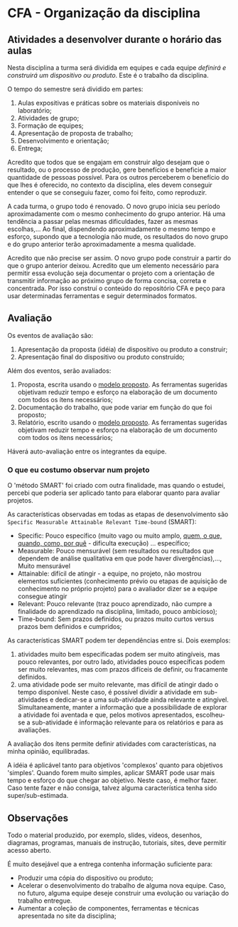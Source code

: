 # CFA - Organização da disciplina

## Atividades a desenvolver durante o horário das aulas

Nesta disciplina a turma será dividida em equipes e cada equipe *definirá e construirá um dispositivo ou produto*. Este é o trabalho da disciplina.

O tempo do semestre será dividido em partes:

1. Aulas expositivas e práticas sobre os materiais disponíveis no laboratório;
2. Atividades de grupo;
3. Formação de equipes;
4. Apresentação de proposta de trabalho;
5. Desenvolvimento e orientação;
6. Entrega;

Acredito que todos que se engajam em construir algo desejam que o resultado, ou o processo de produção, gere benefícios e beneficie a maior quantidade de pessoas possível. Para os outros perceberem o benefício do que lhes é oferecido, no contexto da disciplina, eles devem conseguir entender o que se conseguiu fazer, como foi feito, como reproduzir.

A cada turma, o grupo todo é renovado. O novo grupo inicia seu período aproximadamente com o mesmo conhecimento do grupo anterior. Há uma tendência a passar pelas mesmas dificuldades, fazer as mesmas escolhas,... Ao final, dispendendo aproximadamente o mesmo tempo e esforço, supondo que a tecnologia não mude, os resultados do novo grupo e do grupo anterior terão aproximadamente a mesma qualidade.

Acredito que não precise ser assim. O novo grupo pode construir a partir do que o grupo anterior deixou. Acredito que um elemento necessário para permitir essa evolução seja documentar o projeto com a orientação de transmitir informação ao próximo grupo de forma concisa, correta e concentrada. Por isso construí o conteúdo do repositório CFA e peço para usar determinadas ferramentas e seguir determinados formatos.


## Avaliação

Os eventos de avaliação são:

1. Apresentação da proposta (idéia) de dispositivo ou produto a construir;
2. Apresentação final do dispositivo ou produto construído;

Além dos eventos, serão avaliados:

1. Proposta, escrita usando o [modelo proposto](../modelos/README.md). As ferramentas sugeridas objetivam reduzir tempo e esforço na elaboração de um documento com todos os ítens necessários;
2. Documentação do trabalho, que pode variar em função do que foi proposto;
3. Relatório, escrito usando o [modelo proposto](../modelos/README.md). As ferramentas sugeridas objetivam reduzir tempo e esforço na elaboração de um documento com todos os ítens necessários;

Háverá auto-avaliação entre os integrantes da equipe.

### O que eu costumo observar num projeto

O 'método SMART' foi criado com outra finalidade, mas quando o estudei, percebi que poderia ser aplicado tanto para elaborar quanto para avaliar projetos.

As características observadas em todas as etapas de desenvolvimento são `Specific Measurable Attainable Relevant Time-bound` (SMART):

- Specific: Pouco específico (muito vago ou muito amplo, [quem, o que, quando, como, por quê](https://www.smartsheet.com/blog/essential-guide-writing-smart-goals) - dificulta execução) ... específico;
- Measurable: Pouco mensurável (sem resultados ou resultados que dependem de análise qualitativa em que pode haver divergências),..., Muito mensurável
- Attainable: difícil de atingir - a equipe, no projeto, não mostrou elementos suficientes (conhecimento prévio ou etapas de aquisição de conhecimento no próprio projeto) para o avaliador dizer se a equipe consegue atingir
- Relevant: Pouco relevante (traz pouco aprendizado, não cumpre a finalidade do aprendizado na disciplina, limitado, pouco ambicioso);
- Time-bound: Sem prazos definidos, ou prazos muito curtos versus prazos bem definidos e cumpridos;

As características SMART podem ter dependências entre si. Dois exemplos:

1. atividades muito bem especificadas podem ser muito atingíveis, mas pouco relevantes, por outro lado, atividades pouco específicas podem ser muito relevantes, mas com prazos difíceis de definir, ou fracamente definidos. 
2. uma atividade pode ser muito relevante, mas difícil de atingir dado o tempo disponível. Neste caso, é possível dividir a atividade em sub-atividades e dedicar-se a uma sub-atividade ainda relevante e atingível. Simultaneamente, manter a informação que a possibilidade de explorar a atividade foi aventada e que, pelos motivos apresentados, escolheu-se a sub-atividade é informação relevante para os relatórios e para as avaliações.

A avaliação dos ítens permite definir atividades com características, na minha opinião, equilibradas.

A idéia é aplicável tanto para objetivos 'complexos' quanto para objetivos 'simples'. Quando forem muito simples, aplicar SMART pode usar mais tempo e esforço do que chegar ao objetivo. Neste caso, é melhor fazer. Caso tente fazer e não consiga, talvez alguma característica tenha sido super/sub-estimada.

## Observações

Todo o material produzido, por exemplo, slides, vídeos, desenhos, diagramas, programas, manuais de instrução, tutoriais, sites, deve permitir acesso aberto.

É muito desejável que a entrega contenha informação suficiente para:

- Produzir uma cópia do dispositivo ou produto;
- Acelerar o desenvolvimento do trabalho de alguma nova equipe. Caso, no futuro, alguma equipe deseje construir uma evolução ou variação do trabalho entregue.
- Aumentar a coleção de componentes, ferramentas e técnicas apresentada no site da disciplina;


